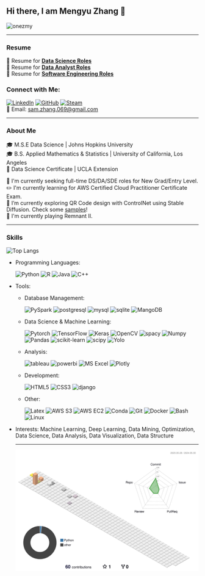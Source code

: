 ## Hi there, I am Mengyu Zhang 👋
<p align="left"> <img src="https://komarev.com/ghpvc/?username=onaezmy&label=Profile%20Views&color=brightgreen&style=flat" alt="onezmy" /> </p>

****

### Resume 
📗 Resume for [**Data Science Roles**](Resume_MZ_ds.pdf) \
📘 Resume for [**Data Analyst Roles**](Resume_MZ_da.pdf)\
📙 Resume for [**Software Engineering Roles**](Resume_MZ_sde.pdf)

### Connect with Me:
[![LinkedIn](https://img.shields.io/badge/LinkedIn-0A66C2?style=flat&logo=linkedin&logoColor=#white)](https://www.linkedin.com/in/sam-zhang-mengyu/)
[![GitHub](https://img.shields.io/badge/GitHub-181717?style=flat&logo=github&logoColor=#white)](https://github.com/onezmy)
[![Steam](https://img.shields.io/badge/Steam-000000?style=flat&logo=steam&logoColor=#white)](https://steamcommunity.com/id/onezmy/)\
📧 Email: sam.zhang.069@gmail.com

****
### About Me

🎓 M.S.E Data Science | Johns Hopkins University\
🎓 B.S. Applied Mathematics & Statistics | University of California, Los Angeles\
📑 Data Science Certificate | UCLA Extension



🔭 I'm currently seeking full-time DS/DA/SDE roles for New Grad/Entry Level.\
✏️ I'm currently learning for AWS Certified Cloud Practitioner Certificate Exam.\
🌱 I’m currently exploring QR Code design with ControlNet using Stable Diffusion. Check some [samples](https://www.flickr.com/photos/200135609@N02/)!\
👾 I'm currently playing Remnant II.

****
### Skills
![Top Langs](https://github-readme-stats.vercel.app/api/top-langs/?username=onezmy&layout=compact&theme=shadow_green)
- Programming Languages:
  
     ![Python](https://img.shields.io/badge/Python-3373A7?style=flat&logo=python&logoColor=white)
![R](https://img.shields.io/badge/R-75AADB?style=flat&logo=R&logoColor=#white)
![Java](https://img.shields.io/badge/java-red?style=flat&logoColor=#white)
![C++](https://img.shields.io/badge/C++-00599C?style=flat&logo=cplusplus&logoColor=#white)


- Tools:
  - Database Management:
    
      ![PySpark](https://img.shields.io/badge/PySpark-E25A1C?style=flat&logo=apachespark&logoColor=white)
      ![postgresql](https://img.shields.io/badge/PostgreSQL-4169E1?style=flat&logo=postgresql&logoColor=white)
      ![mysql](https://img.shields.io/badge/MySQL-4479A1?style=flat&logo=mysql&logoColor=white)
      ![sqlite](https://img.shields.io/badge/SQLite-003B57?style=flat&logo=sqlite&logoColor=white)
      ![MangoDB](https://img.shields.io/badge/MongoDB-47A248?style=flat&logo=mongodb&logoColor=white)
  - Data Science & Machine Learning:

      ![Pytorch](https://img.shields.io/badge/PyTorch-EE4C2C?style=flat&logo=pytorch&logoColor=white)
      ![TensorFlow](https://img.shields.io/badge/TensorFlow-FF6F00?style=flat&logo=tensorflow&logoColor=white)
      ![Keras](https://img.shields.io/badge/Keras-D00000?style=flat&logo=keras&logoColor=white)
      ![OpenCV](https://img.shields.io/badge/opencv-5C3EE8?style=flat&logo=opencv&logoColor=white)
      ![spacy](https://img.shields.io/badge/spaCy-09A3D5?style=flat&logo=spacy&logoColor=white)
      ![Numpy](https://img.shields.io/badge/NumPy-013243?style=flat&logo=numpy&logoColor=white)
      ![Pandas](https://img.shields.io/badge/Pandas-150458?style=flat&logo=pandas&logoColor=white)
      ![scikit-learn](https://img.shields.io/badge/scikit--learn-F7931E?style=flat&logo=scikit-learn&logoColor=white)
      ![scipy](https://img.shields.io/badge/SciPy-8CAAE6?style=flat&logo=scipy&logoColor=white)
      ![Yolo](https://img.shields.io/badge/YOLO-00FFFF?style=flat&logo=yolo&logoColor=white)
  - Analysis:
 
      ![tableau](https://img.shields.io/badge/Tableau-E97627?style=flat&logo=tableau&logoColor=white)
      ![powerbi](https://img.shields.io/badge/Power_BI-F2C811?style=flat&logo=powerbi&logoColor=white)
      ![MS Excel](https://img.shields.io/badge/MS_Excel-217346?style=flat&logo=microsoftexcel&logoColor=white)
      ![Plotly](https://img.shields.io/badge/Plotly-3F4F75?style=flat&logo=plotly&logoColor=white)
    
  - Development:
    
      ![HTML5](https://img.shields.io/badge/HTML5-E34F26?style=flat&logo=html5&logoColor=white)
      ![CSS3](https://img.shields.io/badge/CSS3-1572B6?style=flat&logo=css3&logoColor=white)
      ![django](https://img.shields.io/badge/Django-092E20?style=flat&logo=django&logoColor=white)
    
  - Other:
    
      ![Latex](https://img.shields.io/badge/LaTex-008080?style=flat&logo=latex&logoColor=white)
      ![AWS S3](https://img.shields.io/badge/AWS_S3-569A31?style=flat&logo=amazons3&logoColor=white)
      ![AWS EC2](https://img.shields.io/badge/AWS_EC2-FF9900?style=flat&logo=amazonec2&logoColor=white)
      ![Conda](https://img.shields.io/badge/Conda-44A833?style=flat&logo=anaconda&logoColor=white)
      ![Git](https://img.shields.io/badge/Git-F05032?style=flat&logo=git&logoColor=white)
      ![Docker](https://img.shields.io/badge/Docker-2496ED?style=flat&logo=docker&logoColor=white)
      ![Bash](https://img.shields.io/badge/Bash-4EAA25?style=flat&logo=gnubash&logoColor=white)
      ![Linux](https://img.shields.io/badge/Linux-FCC624?style=flat&logo=linux&logoColor=white)
      
- Interests:
  Machine Learning, Deep Learning, Data Mining, Optimization, Data Science, Data Analysis, Data Visualization, Data Structure

  ****
  ![Contributions in 3D](/profile-3d-contrib/profile-south-season-animate.svg)

 

